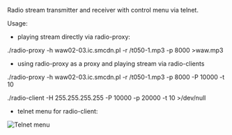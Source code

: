 Radio stream transmitter and receiver with control menu via telnet.

Usage:

- playing stream directly via radio-proxy:

./radio-proxy -h waw02-03.ic.smcdn.pl -r /t050-1.mp3 -p 8000 >waw.mp3

- using radio-proxy as a proxy and playing stream via radio-clients

./radio-proxy -h waw02-03.ic.smcdn.pl -r /t050-1.mp3 -p 8000 -P 10000 -t 10

./radio-client -H 255.255.255.255 -P 10000 -p 20000 -t 10 >/dev/null


- telnet menu for radio-client:

![Telnet menu](https://i.imgur.com/mH7cPZw.png?1)


